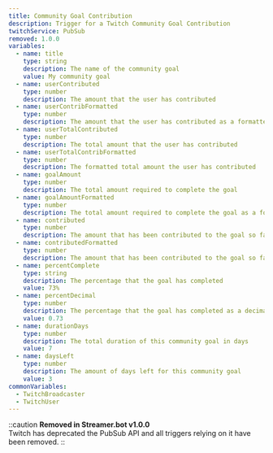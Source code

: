 ```yaml
---
title: Community Goal Contribution
description: Trigger for a Twitch Community Goal Contribution
twitchService: PubSub
removed: 1.0.0
variables:
  - name: title
    type: string
    description: The name of the community goal
    value: My community goal
  - name: userContributed
    type: number
    description: The amount that the user has contributed
  - name: userContribFormatted
    type: number
    description: The amount that the user has contributed as a formatted number
  - name: userTotalContributed
    type: number
    description: The total amount that the user has contributed
  - name: userTotalContribFormatted
    type: number
    description: The formatted total amount the user has contributed
  - name: goalAmount
    type: number
    description: The total amount required to complete the goal
  - name: goalAmountFormatted
    type: number
    description: The total amount required to complete the goal as a formatted number
  - name: contributed
    type: number
    description: The amount that has been contributed to the goal so far
  - name: contributedFormatted
    type: number
    description: The amount that has been contributed to the goal so far as a formatted number
  - name: percentComplete
    type: string
    description: The percentage that the goal has completed
    value: 73%
  - name: percentDecimal
    type: number
    description: The percentage that the goal has completed as a decimal
    value: 0.73
  - name: durationDays
    type: number
    description: The total duration of this community goal in days
    value: 7
  - name: daysLeft
    type: number
    description: The amount of days left for this community goal
    value: 3
commonVariables:
  - TwitchBroadcaster
  - TwitchUser
---
```


::caution
**Removed in Streamer.bot v1.0.0**
<br>
Twitch has deprecated the PubSub API and all triggers relying on it have been removed.
::